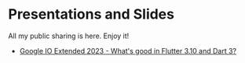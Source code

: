 # Presentations and Slides

All my public sharing is here. Enjoy it!

- [Google IO Extended 2023 - What's good in Flutter 3.10 and Dart 3?](https://github.com/chyiiiiiiiiiiii/presentations-and-slides/tree/main/Google%20IO%20Extended%202023)
